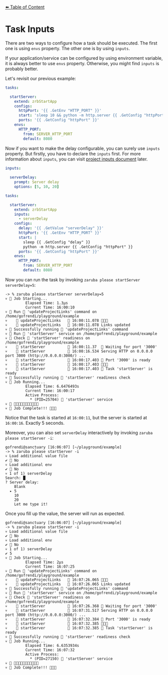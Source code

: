 [⬅️ Table of Content](../../../README.md)

# Task Inputs

There are two ways to configure how a task should be executed. The first one is using `envs` property. The other one is by using `inputs`.

If your application/service can be configured by using environment variable, it is always better to use `envs` property. Otherwise, you might find `inputs` is probably better.

Let's revisit our previous example:

```yaml
tasks:

  startServer:
    extend: zrbStartApp
    configs:
      httpPort: '{{ .GetEnv "HTTP_PORT" }}'
      start: 'sleep 10 && python -m http.server {{ .GetConfig "httpPort" }}'
      ports: '{{ .GetConfig "httpPort" }}'
    envs:
      HTTP_PORT:
        from: SERVER_HTTP_PORT
        default: 8080
```

Now if you want to make the delay configurable, you can surely use `inputs` property. But firstly, you have to declare the `inputs` first. For more information about `inputs`, you can visit [project inputs document](../project-inputs.md) later.

```yaml
inputs:
  
  serverDelay:
    prompt: Server delay
    options: [5, 10, 20]

tasks:

  startServer:
    extend: zrbStartApp
    inputs:
      - serverDelay
    configs:
      delay: '{{ .GetValue "serverDelay" }}'
      httpPort: '{{ .GetEnv "HTTP_PORT" }}'
      start: |
        sleep {{ .GetConfig "delay" }}
        python -m http.server {{ .GetConfig "httpPort" }}
      ports: '{{ .GetConfig "httpPort" }}'
    envs:
      HTTP_PORT:
        from: SERVER_HTTP_PORT
        default: 8080
```

Now you can run the task by invoking `zaruba please startServer serverDelay=5`:

```
-> % zaruba please startServer serverDelay=5
💀 🔎 Job Starting...
         Elapsed Time: 1.3µs
         Current Time: 16:00:10
💀 🏁 Run 🔗 'updateProjectLinks' command on /home/gofrendi/playground/example
💀    🚀 updateProjectLinks   🔗 16:00:11.078 🎉🎉🎉
💀    🚀 updateProjectLinks   🔗 16:00:11.078 Links updated
💀 🎉 Successfully running 🔗 'updateProjectLinks' command
💀 🏁 Run 🍏 'startServer' service on /home/gofrendi/playground/example
💀 🏁 Check 🍏 'startServer' readiness on /home/gofrendi/playground/example
💀    🔎 startServer          🍏 16:00:11.37  📜 Waiting for port '3000'
💀    🚀 startServer          🍏 16:00:16.534 Serving HTTP on 0.0.0.0 port 3000 (http://0.0.0.0:3000/) ...
💀    🔎 startServer          🍏 16:00:17.403 📜 Port '3000' is ready
💀    🔎 startServer          🍏 16:00:17.403 🎉🎉🎉
💀    🔎 startServer          🍏 16:00:17.403 📜 Task 'startServer' is ready
💀 🎉 Successfully running 🍏 'startServer' readiness check
💀 🔎 Job Running...
         Elapsed Time: 6.6476493s
         Current Time: 16:00:17
         Active Process:
           * (PID=25704) 🍏 'startServer' service
💀 🎉 🎉🎉🎉🎉🎉🎉🎉🎉🎉🎉🎉
💀 🎉 Job Complete!!! 🎉🎉🎉
```

Notice that the task is started at `16:00:11`, but the server is started at `16:00:16`. Exactly 5 seconds.

Moreover, you can also set `serverDelay` interactively by invoking `zaruba please startServer -i`:

```
gofrendi@sanctuary [16:06:07] [~/playground/example]
-> % zaruba please startServer -i
💀 Load additional value file
✔ 🏁 No
💀 Load additional env
✔ 🏁 No
💀 1 of 1) serverDelay
Search: █
? Server delay:
    Blank
  ▸ 5
    10
    20
    Let me type it!
```

Once you fill up the value, the server will run as expected.

```
gofrendi@sanctuary [16:06:07] [~/playground/example]
-> % zaruba please startServer -i
💀 Load additional value file
✔ 🏁 No
💀 Load additional env
✔ 🏁 No
💀 1 of 1) serverDelay
✔ 5
💀 🔎 Job Starting...
         Elapsed Time: 2µs
         Current Time: 16:07:25
💀 🏁 Run 🔗 'updateProjectLinks' command on /home/gofrendi/playground/example
💀    🚀 updateProjectLinks   🔗 16:07:26.065 🎉🎉🎉
💀    🚀 updateProjectLinks   🔗 16:07:26.065 Links updated
💀 🎉 Successfully running 🔗 'updateProjectLinks' command
💀 🏁 Run 🍏 'startServer' service on /home/gofrendi/playground/example
💀 🏁 Check 🍏 'startServer' readiness on /home/gofrendi/playground/example
💀    🔎 startServer          🍏 16:07:26.368 📜 Waiting for port '3000'
💀    🚀 startServer          🍏 16:07:31.517 Serving HTTP on 0.0.0.0 port 3000 (http://0.0.0.0:3000/) ...
💀    🔎 startServer          🍏 16:07:32.384 📜 Port '3000' is ready
💀    🔎 startServer          🍏 16:07:32.385 🎉🎉🎉
💀    🔎 startServer          🍏 16:07:32.385 📜 Task 'startServer' is ready
💀 🎉 Successfully running 🍏 'startServer' readiness check
💀 🔎 Job Running...
         Elapsed Time: 6.6353934s
         Current Time: 16:07:32
         Active Process:
           * (PID=27150) 🍏 'startServer' service
💀 🎉 🎉🎉🎉🎉🎉🎉🎉🎉🎉🎉🎉
💀 🎉 Job Complete!!! 🎉🎉🎉
```